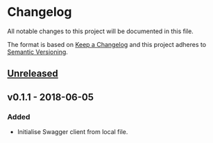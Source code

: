 # Changelog
All notable changes to this project will be documented in this file.

The format is based on [Keep a Changelog](https://keepachangelog.com/en/1.0.0/)
and this project adheres to [Semantic Versioning](https://semver.org/spec/v2.0.0.html).

## [Unreleased]

## v0.1.1 - 2018-06-05
### Added
- Initialise Swagger client from local file.

[Unreleased]: https://github.com/markbirbeck/docker-engine/compare/v0.1.1...HEAD
